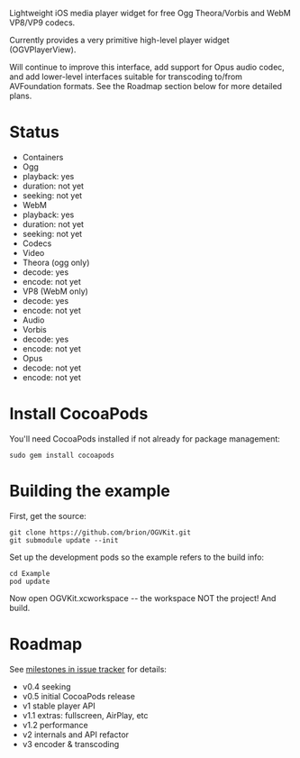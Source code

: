 Lightweight iOS media player widget for free Ogg Theora/Vorbis and WebM VP8/VP9 codecs.

Currently provides a very primitive high-level player widget (OGVPlayerView).

Will continue to improve this interface, add support for Opus audio codec, and add
lower-level interfaces suitable for transcoding to/from AVFoundation formats. See the
Roadmap section below for more detailed plans.

# Status

* Containers
 * Ogg
  * playback: yes
  * duration: not yet
  * seeking: not yet
 * WebM
  * playback: yes
  * duration: not yet
  * seeking: not yet
* Codecs
 * Video
  * Theora (ogg only)
   * decode: yes
   * encode: not yet
  * VP8 (WebM only)
   * decode: yes
   * encode: not yet
 * Audio
  * Vorbis
   * decode: yes
   * encode: not yet
  * Opus
   * decode: not yet
   * encode: not yet


# Install CocoaPods

You'll need CocoaPods installed if not already for package management:

```
sudo gem install cocoapods
```

# Building the example

First, get the source:

```
git clone https://github.com/brion/OGVKit.git
git submodule update --init
```

Set up the development pods so the example refers to the build info:

```
cd Example
pod update
```

Now open OGVKit.xcworkspace -- the workspace NOT the project! And build.


# Roadmap

See [milestones in issue tracker](https://github.com/brion/OGVKit/milestones) for details:

* v0.4 seeking
* v0.5 initial CocoaPods release
* v1 stable player API
* v1.1 extras: fullscreen, AirPlay, etc
* v1.2 performance
* v2 internals and API refactor
* v3 encoder & transcoding
